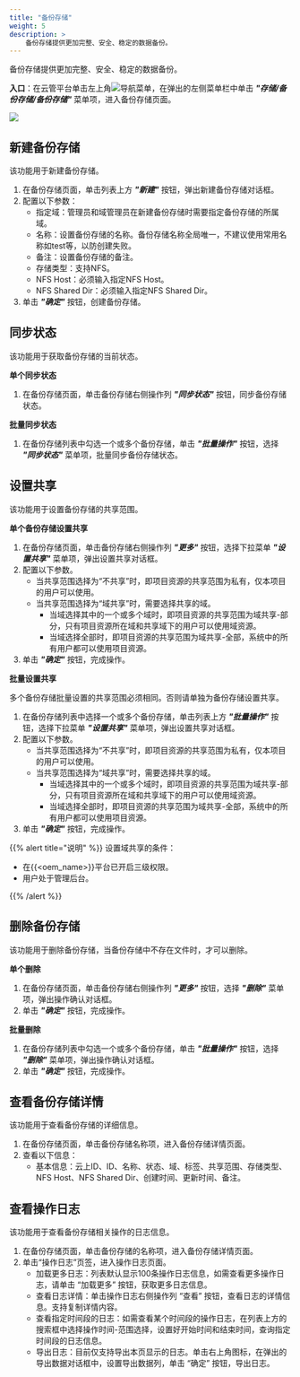 ```yaml
---
title: "备份存储"
weight: 5
description: >
    备份存储提供更加完整、安全、稳定的数据备份。
---
```


备份存储提供更加完整、安全、稳定的数据备份。


**入口**：在云管平台单击左上角![](../../images/intro/nav.png)导航菜单，在弹出的左侧菜单栏中单击 **_"存储/备份存储/备份存储"_** 菜单项，进入备份存储页面。

![](../../images/storage/backup.png)

## 新建备份存储

该功能用于新建备份存储。

1. 在备份存储页面，单击列表上方 **_"新建"_** 按钮，弹出新建备份存储对话框。
2. 配置以下参数：
   - 指定域：管理员和域管理员在新建备份存储时需要指定备份存储的所属域。
   - 名称：设置备份存储的名称。备份存储名称全局唯一，不建议使用常用名称如test等，以防创建失败。
   - 备注：设置备份存储的备注。
   - 存储类型：支持NFS。
   - NFS Host：必须输入指定NFS Host。
   - NFS Shared Dir：必须输入指定NFS Shared Dir。
3. 单击 **_"确定"_** 按钮，创建备份存储。

## 同步状态

该功能用于获取备份存储的当前状态。

**单个同步状态**

1. 在备份存储页面，单击备份存储右侧操作列 **_"同步状态"_** 按钮，同步备份存储状态。

**批量同步状态**

1. 在备份存储列表中勾选一个或多个备份存储，单击 **_"批量操作"_** 按钮，选择 **_"同步状态"_** 菜单项，批量同步备份存储状态。

## 设置共享

该功能用于设置备份存储的共享范围。

**单个备份存储设置共享**

1. 在备份存储页面，单击备份存储右侧操作列 **_"更多"_** 按钮，选择下拉菜单 **_"设置共享"_** 菜单项，弹出设置共享对话框。
2. 配置以下参数。
   - 当共享范围选择为“不共享”时，即项目资源的共享范围为私有，仅本项目的用户可以使用。
   - 当共享范围选择为“域共享”时，需要选择共享的域。
       - 当域选择其中的一个或多个域时，即项目资源的共享范围为域共享-部分，只有项目资源所在域和共享域下的用户可以使用域资源。
       - 当域选择全部时，即项目资源的共享范围为域共享-全部，系统中的所有用户都可以使用项目资源。
3. 单击 **_"确定"_** 按钮，完成操作。

**批量设置共享**

多个备份存储批量设置的共享范围必须相同。否则请单独为备份存储设置共享。

1. 在备份存储列表中选择一个或多个备份存储，单击列表上方 **_"批量操作"_** 按钮，选择下拉菜单 **_"设置共享"_** 菜单项，弹出设置共享对话框。
2. 配置以下参数。
   - 当共享范围选择为“不共享”时，即项目资源的共享范围为私有，仅本项目的用户可以使用。
   - 当共享范围选择为“域共享”时，需要选择共享的域。
       - 当域选择其中的一个或多个域时，即项目资源的共享范围为域共享-部分，只有项目资源所在域和共享域下的用户可以使用域资源。
       - 当域选择全部时，即项目资源的共享范围为域共享-全部，系统中的所有用户都可以使用项目资源。
3. 单击 **_"确定"_** 按钮，完成操作。

{{% alert title="说明" %}}
设置域共享的条件：

- 在{{<oem_name>}}平台已开启三级权限。
- 用户处于管理后台。

{{% /alert %}}

## 删除备份存储

该功能用于删除备份存储，当备份存储中不存在文件时，才可以删除。


**单个删除**

1. 在备份存储页面，单击备份存储右侧操作列 **_"更多"_** 按钮，选择 **_"删除"_** 菜单项，弹出操作确认对话框。
2. 单击 **_"确定"_** 按钮，完成操作。

**批量删除**

1. 在备份存储列表中勾选一个或多个备份存储，单击 **_"批量操作"_** 按钮，选择 **_"删除"_** 菜单项，弹出操作确认对话框。
2. 单击 **_"确定"_** 按钮，完成操作。

## 查看备份存储详情

该功能用于查看备份存储的详细信息。

1. 在备份存储页面，单击备份存储名称项，进入备份存储详情页面。
2. 查看以下信息：
   - 基本信息：云上ID、ID、名称、状态、域、标签、共享范围、存储类型、NFS Host、NFS Shared Dir、创建时间、更新时间、备注。

## 查看操作日志

该功能用于查看备份存储相关操作的日志信息。

1. 在备份存储页面，单击备份存储的名称项，进入备份存储详情页面。
2. 单击“操作日志”页签，进入操作日志页面。
   - 加载更多日志：列表默认显示100条操作日志信息，如需查看更多操作日志，请单击 “加载更多” 按钮，获取更多日志信息。
   - 查看日志详情：单击操作日志右侧操作列 “查看” 按钮，查看日志的详情信息。支持复制详情内容。
   - 查看指定时间段的日志：如需查看某个时间段的操作日志，在列表上方的搜索框中选择操作时间-范围选择，设置好开始时间和结束时间，查询指定时间段的日志信息。
   - 导出日志：目前仅支持导出本页显示的日志。单击右上角图标，在弹出的导出数据对话框中，设置导出数据列，单击 “确定” 按钮，导出日志。